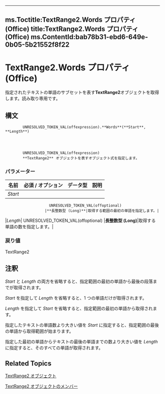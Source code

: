 

---
ms.Toctitle:TextRange2.Words プロパティ (Office)
title:TextRange2.Words プロパティ (Office)
ms.ContentId:bab78b31-ebd6-649e-0b05-5b21552f8f22
---
# TextRange2.Words プロパティ (Office)




指定されたテキストの単語のサブセットを表す**TextRange2**オブジェクトを取得します。読み取り専用です。

## 構文

            UNRESOLVED_TOKEN_VAL(offexpression).**Words**(**Start**, **Length**)




            UNRESOLVED_TOKEN_VAL(offexpression)
            **TextRange2** オブジェクトを表すオブジェクト式を指定します。

### パラメーター

|**名前**|**必須 / オプション**|**データ型**|**説明**|
|---|---|---|---|
|*Start*|
                        UNRESOLVED_TOKEN_VAL(offoptional)
                      |**長整数型 (Long)**|取得する範囲の最初の単語を指定します。|
|*Length*|
                        UNRESOLVED_TOKEN_VAL(offoptional)
                      |**長整数型 (Long)**|取得する単語の数を指定します。|



### 戻り値
TextRange2





## 注釈
*Start* と *Length* の両方を省略すると、指定範囲の最初の単語から最後の段落までが取得されます。



*Start* を指定して *Length* を省略すると、1 つの単語だけが取得されます。





*Length* を指定して *Start* を省略すると、指定範囲の最初の単語から取得されます。





指定したテキストの単語数より大きい値を *Start* に指定すると、指定範囲の最後の単語から取得範囲が始まります。





指定した最初の単語からテキストの最後の単語までの数より大きい値を *Length* に指定すると、そのすべての単語が取得されます。




## Related Topics

[TextRange2 オブジェクト](a6a59c9b-9b64-c1e2-2e98-a1f99025c877.md)

[TextRange2 オブジェクトのメンバー](26daffff-b9ef-fd94-f5b7-ed3a09840cb6.md)




